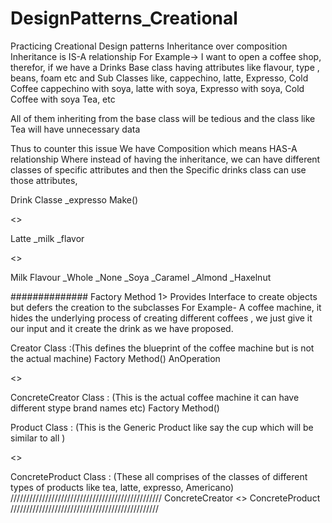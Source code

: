 # DesignPatterns_Creational
 Practicing Creational Design patterns
 Inheritance over composition 
 Inheritance is IS-A relationship 
 For Example->
 I want to open a coffee shop, 
 therefor, if we have a Drinks Base class having attributes like flavour, type , beans, foam etc and 
 Sub Classes like, cappechino, latte, Expresso, Cold Coffee
 cappechino with soya, latte with soya, Expresso with soya, Cold Coffee with soya
 Tea, etc 
 
 All of them inheriting from the base class will be tedious and the class like Tea will have unnecessary data 
 
 Thus to counter this issue 
 We have Composition which means HAS-A relationship
 Where instead of having the inheritance, we can have different classes of specific attributes and then the Specific drinks class can use those 
 attributes, 
 
 
 Drink Classe
 _expresso
 Make()
 
 <<IS-A>>
 
 Latte
 _milk
 _flavor
 
 
 <<HAS-A>>
 
 Milk							Flavour
 _Whole							_None
 _Soya							_Caramel
 _Almond						_Haxelnut
 
 
 ##############
 Factory Method
 1> Provides Interface to create objects but defers the creation to the subclasses
 For Example-
 A coffee machine, it hides the underlying process of creating different coffees , we just give it our input 
 and it create the drink as we have proposed. 
 
 
<What>
 Creator Class :(This defines the blueprint of the coffee machine but is not the actual machine)
 Factory Method()
 AnOperation
 
 <<IS-A>>
 
ConcreteCreator Class : (This is the actual coffee machine it can have different stype brand names etc)
 Factory Method()
 <What/>
 
 <How>
 
 Product Class : (This is the Generic Product like say the cup which will be similar to all )
 
 
 <<IS-A>>

ConcreteProduct Class : (These all comprises of the classes of different types of products like tea, latte, expresso, Americano) 
<How/>
////////////////////////////////////////////////
ConcreteCreator <<CREATES>> ConcreteProduct
 ///////////////////////////////////////////////
 
 
 
